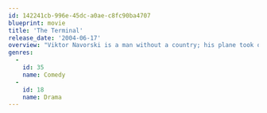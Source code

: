 ```yaml
---
id: 142241cb-996e-45dc-a0ae-c8fc90ba4707
blueprint: movie
title: 'The Terminal'
release_date: '2004-06-17'
overview: "Viktor Navorski is a man without a country; his plane took off just as a coup d'etat exploded in his homeland, leaving it in shambles, and now he's stranded at Kennedy Airport, where he's holding a passport that nobody recognizes. While quarantined in the transit lounge until authorities can figure out what to do with him, Viktor simply goes on living – and courts romance with a beautiful flight attendant."
genres:
  -
    id: 35
    name: Comedy
  -
    id: 18
    name: Drama
---
```

